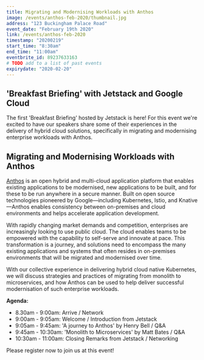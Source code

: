 ```yaml
---
title: Migrating and Modernising Workloads with Anthos
image: /events/anthos-feb-2020/thumbnail.jpg
address: "123 Buckingham Palace Road"
event_date: "February 19th 2020"
link: /events/anthos-feb-2020
timestamp: "20200219"
start_time: "8:30am"
end_time: "11:00am"
eventbrite_id: 89237633163
# TODO add to a list of past events
expirydate: "2020-02-20"
---
```


## 'Breakfast Briefing' with Jetstack and Google Cloud

The first 'Breakfast Briefing' hosted by Jetstack is here! For this event we're
excited to have our speakers share some of their experiences in the delivery of
hybrid cloud solutions, specifically in migrating and modernising enterprise
workloads with Anthos.

## Migrating and Modernising Workloads with Anthos

[Anthos](https://cloud.google.com/anthos/) is an open hybrid and multi-cloud
application platform that enables existing applications to be modernised, new
applications to be built, and for these to be run anywhere in a secure manner.
Built on open source technologies pioneered by Google—including Kubernetes,
Istio, and Knative—Anthos enables consistency between on-premises and cloud
environments and helps accelerate application development.

With rapidly changing market demands and competition, enterprises are
increasingly looking to use public cloud. The cloud enables teams to be
empowered with the capability to self-serve and innovate at pace. This
transformation is a journey, and solutions need to encompass the many existing
applications and systems that often resides in on-premises environments that
will be migrated and modernised over time.

With our collective experience in delivering hybrid cloud native Kubernetes, we
will discuss strategies and practices of migrating from monolith to
microservices, and how Anthos can be used to help deliver successful
modernisation of such enterprise workloads.

**Agenda:**

* 8.30am - 9:00am: Arrive / Network
* 9:00am - 9:05am: Welcome / Introduction from Jetstack
* 9:05am - 9:45am: 'A journey to Anthos' by Henry Bell / Q&A
* 9:45am - 10:30am: 'Monolith to Microservices' by Matt Bates / Q&A
* 10:30am - 11:00am: Closing Remarks from Jetstack / Networking

Please register now to join us at this event!
